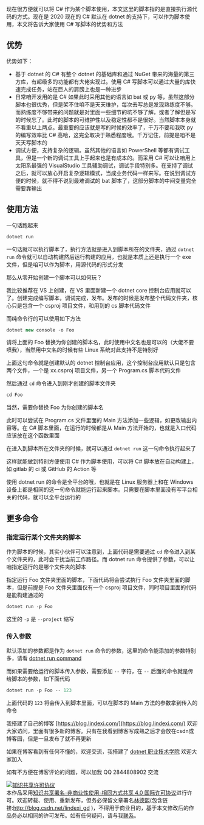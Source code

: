 
现在很方便就可以将 C# 作为某个脚本使用，本文这里的脚本指的是直接执行源代码的方式。现在是 2020 现在的 C# 默认在 dotnet 的支持下，可以作为脚本使用，本文将告诉大家使用 C# 写脚本的优势和方法

<!--more-->


<!-- CreateTime:5/4/2020 10:57:32 AM -->

<!-- 发布 -->

## 优势

优势如下：

- 基于 dotnet 的 C# 有整个 dotnet 的基础库和通过 NuGet 带来的海量的第三方库，有超级多的功能都有大佬实现过。使用 C# 写脚本可以通过大量的库快速完成任务，站在巨人的肩膀上也是一种进步
- 日常咱开发用的是 C# 如果此时采用其他的语言如 bat 或 py 等，虽然这部分脚本也很优秀，但是架不住咱不是天天维护，每次去写总是发现熟练度不够。而熟练度不够带来的问题就是对里面一些细节的坑不够了解，或者了解但是写的时候忘了。此时的脚本的可维护性以及稳定性都不是很好。当然脚本本身就不看重以上两点。最重要的应该就是写的时候的效率了，千万不要和我吹 py 的编写效率比 C# 高哈，这完全取决于熟悉程度哦。千万记住，前提是咱不是天天写脚本的
- 调试方便，支持复杂的逻辑。虽然其他的语言如 PowerShell 等都有调试工具，但是一个新的调试工具上手起来也是有成本的。而采用 C# 可以让咱用上太阳系最强的 VisualStudio 工具辅助调试，调试手段特别多。在支持了调试之后，就可以放心开启复杂逻辑模式，当成业务代码一样来写。在说到调试方便的时候，就不得不说到最难调试的 bat 脚本了，这部分脚本的中间变量完全需要靠输出

## 使用方法

一句话跑起来

```csharp
dotnet run
```

一句话就可以执行脚本了，执行方法就是进入到脚本所在的文件夹，通过 `dotnet run` 命令就可以自动构建然后运行构建的应用，也就是本质上还是执行一个 exe 文件，但是咱可以作为脚本，用源代码的形式分发

那么从零开始创建一个脚本可以如何玩？

我比较推荐在 VS 上创建，在 VS 里面新建一个 dotnet core 控制台应用就可以了。创建完成编写脚本，调试完成，发布。发布的时候是发布整个代码文件夹，核心只是包含一个 csproj 项目文件，和用到的 cs 脚本代码文件

而纯命令行的可以使用如下方法

```csharp
dotnet new console -o Foo
```

请将上面的 Foo 替换为你创建的脚本名，此时使用中文名也是可以的（大佬不要喷我），当然用中文名的时候有些 Linux 系统对此支持不是特别好

上面这句命令就是创建默认的 dotnet 控制台应用，这个控制台应用默认只是包含两个文件，一个是 xx.csproj 项目文件，另一个 Program.cs 脚本代码文件

然后通过 `cd` 命令进入到刚才创建的脚本文件夹

```csharp
cd Foo
```

当然，需要你替换 Foo 为你创建的脚本名

此时可以尝试在 Program.cs 文件里面的 Main 方法添加一些逻辑，如更改输出内容等。在 C# 脚本里面，在运行的时候都是从 Main 方法开始的，也就是入口代码应该放在这个函数里面

在进入到脚本所在文件夹的时候，就可以通过 `dotnet run` 这一句命令执行起来了

这样就能做到特别方便使用 C# 作为脚本使用，可以将 C# 脚本放在自动构建上，如 gitlab 的 ci 或 GitHub 的 Action 等

使用 dotnet run 的命令是全平台的哦，也就是在 Linux 服务器上和在 Windows 设备上都是相同的这一句命令就能运行起来脚本。只需要在脚本里面没有写平台相关的代码，就可以全平台运行的

## 更多命令

### 指定运行某个文件夹的脚本

作为脚本的时候，其实小伙伴可以注意到，上面代码是需要通过 `cd` 命令进入到某个文件夹的，此时会干扰当前工作路径。而 dotnet run 命令提供了参数，可以让咱指定运行的是哪个文件夹的脚本

指定运行 Foo 文件夹里面的脚本，下面代码将会尝试执行 Foo 文件夹里面的脚本，但是前提是 Foo 文件夹里面仅有一个 csproj 项目文件，同时项目里面的代码是能构建通过的

```csharp
dotnet run -p Foo
```

这里的 `-p` 是 `--project` 缩写

### 传入参数

默认添加的参数都是作为 `dotnet run` 命令的参数，这里的命令能添加的参数特别多，请看 [dotnet run command ](https://docs.microsoft.com/en-us/dotnet/core/tools/dotnet-run )

而如果需要给运行的脚本传入参数，需要添加 `--` 字符，在 `--` 后面的命令就是传给脚本的参数，如下面代码

```csharp
dotnet run -p Foo -- 123
```

上面代码的 `123` 将会传入到脚本里面，可以在脚本的 Main 方法的参数拿到传入的命令



我搭建了自己的博客 [https://blog.lindexi.com/](https://blog.lindexi.com/) 欢迎大家访问，里面有很多新的博客。只有在我看到博客写成熟之后才会放在csdn或博客园，但是一旦发布了就不再更新

如果在博客看到有任何不懂的，欢迎交流，我搭建了 [dotnet 职业技术学院](https://t.me/dotnet_campus) 欢迎大家加入

如有不方便在博客评论的问题，可以加我 QQ 2844808902 交流

<a rel="license" href="http://creativecommons.org/licenses/by-nc-sa/4.0/"><img alt="知识共享许可协议" style="border-width:0" src="https://licensebuttons.net/l/by-nc-sa/4.0/88x31.png" /></a><br />本作品采用<a rel="license" href="http://creativecommons.org/licenses/by-nc-sa/4.0/">知识共享署名-非商业性使用-相同方式共享 4.0 国际许可协议</a>进行许可。欢迎转载、使用、重新发布，但务必保留文章署名[林德熙](http://blog.csdn.net/lindexi_gd)(包含链接:http://blog.csdn.net/lindexi_gd )，不得用于商业目的，基于本文修改后的作品务必以相同的许可发布。如有任何疑问，请与我[联系](mailto:lindexi_gd@163.com)。